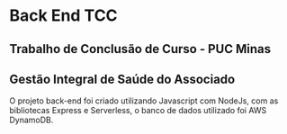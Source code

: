 # Back End TCC

## Trabalho de Conclusão de Curso - PUC Minas
## Gestão Integral de Saúde do Associado 

O projeto back-end foi criado utilizando Javascript com NodeJs, com as bibliotecas Express e
Serverless, o banco de dados utilizado foi AWS DynamoDB.
